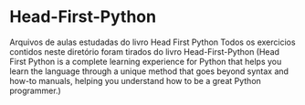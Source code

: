 # Head-First-Python
Arquivos de aulas estudadas do livro Head First Python
Todos os exercicios contidos neste diretório foram tirados do livro Head-First-Python (Head First Python is a complete learning experience for Python that helps you learn the language through a unique method that goes beyond syntax and how-to manuals, helping you understand how to be a great Python programmer.)
